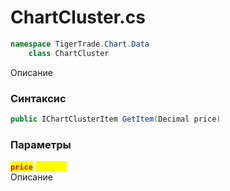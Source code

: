 
# ChartCluster.cs
```csharp
namespace TigerTrade.Chart.Data  
    class ChartCluster
```

Описание

### Синтаксис
```csharp
public IChartClusterItem GetItem(Decimal price)
```

### Параметры
<mark style="color:red;">**`price`**</mark> <mark style="color:yellow;">`Decimal`</mark>  
 Описание  
  

                    
                    